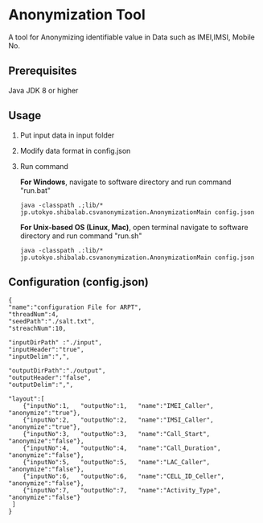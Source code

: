 # Anonymization Tool
A tool for Anonymizing identifiable value in Data such as IMEI,IMSI, Mobile No.



## Prerequisites
Java JDK 8 or higher

## Usage

1. Put input data in input folder
2. Modify data format in config.json 
3. Run command 

    **For Windows**, navigate to software directory and run command "run.bat"
    ```
    java -classpath .;lib/* jp.utokyo.shibalab.csvanonymization.AnonymizationMain config.json
    ```
    **For Unix-based OS (Linux, Mac)**, open terminal navigate to software directory and run command "run.sh"
    ```
    java -classpath .:lib/* jp.utokyo.shibalab.csvanonymization.AnonymizationMain config.json
    ```




## Configuration (config.json)
```
{
"name":"configuration File for ARPT",
"threadNum":4,
"seedPath":"./salt.txt",
"streachNum":10,

"inputDirPath" :"./input",
"inputHeader":"true",
"inputDelim":",",

"outputDirPath":"./output",
"outputHeader":"false",
"outputDelim":",",

"layout":[
	{"inputNo":1,   "outputNo":1,   "name":"IMEI_Caller",         "anonymize":"true"},
	{"inputNo":2,   "outputNo":2,   "name":"IMSI_Caller",         "anonymize":"true"},
	{"inputNo":3,   "outputNo":3,   "name":"Call_Start",          "anonymize":"false"},
	{"inputNo":4,   "outputNo":4,   "name":"Call_Duration",       "anonymize":"false"},
	{"inputNo":5,   "outputNo":5,   "name":"LAC_Caller",		  "anonymize":"false"},
	{"inputNo":6,   "outputNo":6,   "name":"CELL_ID_Celler",      "anonymize":"false"},
	{"inputNo":7,   "outputNo":7,   "name":"Activity_Type",       "anonymize":"false"}
 ]
}

```

